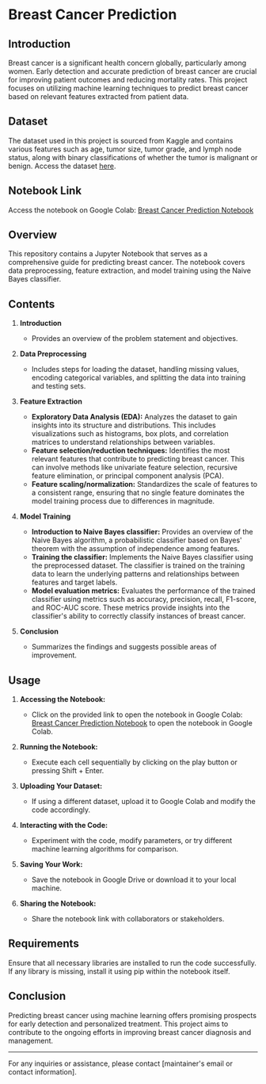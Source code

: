 # Breast Cancer Prediction

## Introduction
Breast cancer is a significant health concern globally, particularly among women. Early detection and accurate prediction of breast cancer are crucial for improving patient outcomes and reducing mortality rates. This project focuses on utilizing machine learning techniques to predict breast cancer based on relevant features extracted from patient data.

## Dataset
The dataset used in this project is sourced from Kaggle and contains various features such as age, tumor size, tumor grade, and lymph node status, along with binary classifications of whether the tumor is malignant or benign. Access the dataset [here](https://www.kaggle.com/datasets/yasserh/breast-cancer-dataset?resource=download).

## Notebook Link
Access the notebook on Google Colab: [Breast Cancer Prediction Notebook](https://colab.research.google.com/drive/1mEpYbF2nMAOe19Mugwdgb4KMmbe2WPpE#scrollTo=8SAXd7s6og3g)

## Overview
This repository contains a Jupyter Notebook that serves as a comprehensive guide for predicting breast cancer. The notebook covers data preprocessing, feature extraction, and model training using the Naive Bayes classifier.

## Contents
1. **Introduction**
   - Provides an overview of the problem statement and objectives.
   
2. **Data Preprocessing**
   - Includes steps for loading the dataset, handling missing values, encoding categorical variables, and splitting the data into training and testing sets.
   
3. **Feature Extraction**
     - **Exploratory Data Analysis (EDA):** Analyzes the dataset to gain insights into its structure and distributions. This includes visualizations such as histograms, box plots, and correlation matrices to understand relationships between variables.
      - **Feature selection/reduction techniques:** Identifies the most relevant features that contribute to predicting breast cancer. This can involve methods like univariate feature selection, recursive feature elimination, or principal component analysis (PCA).
      - **Feature scaling/normalization:** Standardizes the scale of features to a consistent range, ensuring that no single feature dominates the model training process due to differences in magnitude.
   
4. **Model Training**
     - **Introduction to Naive Bayes classifier:** Provides an overview of the Naive Bayes algorithm, a probabilistic classifier based on Bayes' theorem with the assumption of independence among features.
   - **Training the classifier:** Implements the Naive Bayes classifier using the preprocessed dataset. The classifier is trained on the training data to learn the underlying patterns and relationships between features and target labels.
   - **Model evaluation metrics:** Evaluates the performance of the trained classifier using metrics such as accuracy, precision, recall, F1-score, and ROC-AUC score. These metrics provide insights into the classifier's ability to correctly classify instances of breast cancer.

   
5. **Conclusion**
   - Summarizes the findings and suggests possible areas of improvement.

## Usage
1. **Accessing the Notebook:**
   - Click on the provided link to open the notebook in Google Colab: [Breast Cancer Prediction Notebook](https://colab.research.google.com/drive/1mEpYbF2nMAOe19Mugwdgb4KMmbe2WPpE#scrollTo=8SAXd7s6og3g) to open the notebook in Google Colab.

2. **Running the Notebook:**
   - Execute each cell sequentially by clicking on the play button or pressing Shift + Enter.

3. **Uploading Your Dataset:**
   - If using a different dataset, upload it to Google Colab and modify the code accordingly.

4. **Interacting with the Code:**
   - Experiment with the code, modify parameters, or try different machine learning algorithms for comparison.

5. **Saving Your Work:**
   - Save the notebook in Google Drive or download it to your local machine.

6. **Sharing the Notebook:**
   - Share the notebook link with collaborators or stakeholders.

## Requirements
Ensure that all necessary libraries are installed to run the code successfully. If any library is missing, install it using pip within the notebook itself.

## Conclusion
Predicting breast cancer using machine learning offers promising prospects for early detection and personalized treatment. This project aims to contribute to the ongoing efforts in improving breast cancer diagnosis and management.

---

For any inquiries or assistance, please contact [maintainer's email or contact information].
